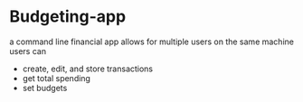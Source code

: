 # Budgeting-app

a command line financial app 
allows for multiple users on the same machine
users can 
  - create, edit, and store transactions
  - get total spending
  - set budgets
